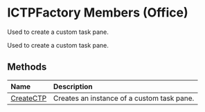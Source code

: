 
# ICTPFactory Members (Office)
Used to create a custom task pane.

Used to create a custom task pane.


## Methods



|**Name**|**Description**|
|:-----|:-----|
|[CreateCTP](17be1aa2-5045-2c89-151b-6f00d1bae6c1.md)|Creates an instance of a custom task pane.|

